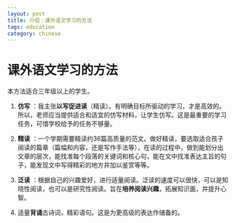 ```yaml
---
layout: post
title: 介绍：课外语文学习的方法
tags: education
category: chinese
---
```


# 课外语文学习的方法

本方法适合三年级以上的学生。

1. **仿写** ：我主张**以写促进读**（精读）。有明确目标所驱动的学习，才是高效的。所以，老师应当提供适合和适宜的仿写材料，让学生仿写。这是最重要的学习任务，可惜学校给予的任务不够量。

2. **精读** ：一个学期需要精读约36篇高质量的范文。做好精读，要选取适合孩子阅读的篇章（篇幅和内容，还是写作手法等），在读的过程中，做到能划分出文章的层次，能找准每个段落的关键词和核心句，能在文中找准表达主旨的句子，能发现文中写得精彩的地方并加以鉴赏等等。

3. **泛读** ：根据自己的兴趣爱好，进行适量阅读。泛读的速度可以很快，可以是知晓性阅读，也可以是研究性阅读。旨在**培养阅读兴趣**，拓展知识面，并提升心智。

4. 适量**背诵**古诗词，精彩语句。这是为更高级的表达作储备的。